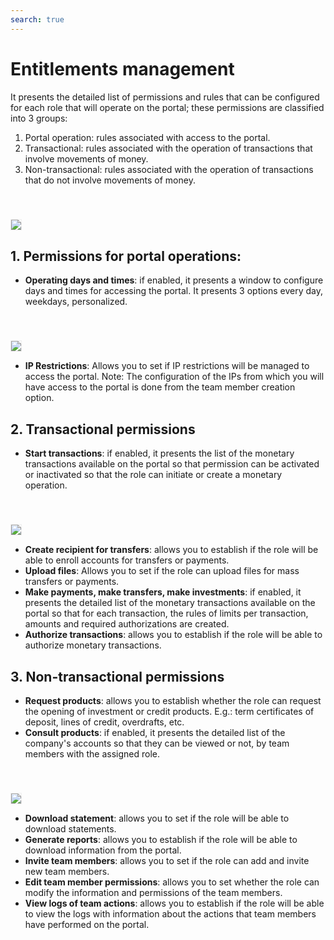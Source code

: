 ```yaml
---
search: true
---
```


# Entitlements management

It presents the detailed list of permissions and rules that can be configured for each role that will operate on the portal; these permissions are classified into 3 groups: 

1. Portal operation: rules associated with access to the portal.
2. Transactional: rules associated with the operation of transactions that involve movements of money.
3. Non-transactional: rules associated with the operation of transactions that do not involve movements of money. 

<img src="/assets/img/dynamic/experiences/business/entitlement-management.jpg" style="border: 1px solid #EEE; margin-top: 40px">

## 1. Permissions for portal operations:
- **Operating days and times**: if enabled, it presents a window to configure days and times for accessing the portal. It presents 3 options every day, weekdays, personalized.

<img src="/assets/img/dynamic/experiences/business/entitlement-management-portal-operation.jpg" style="border: 1px solid #EEE; margin-top: 40px">

- **IP Restrictions**: Allows you to set if IP restrictions will be managed to access the portal. Note: The configuration of the IPs from which you will have access to the portal is done from the team member creation option.

## 2. Transactional permissions

- **Start transactions**: if enabled, it presents the list of the monetary transactions available on the portal so that permission can be activated or inactivated so that the role can initiate or create a monetary operation.

<img src="/assets/img/dynamic/experiences/business/entitlement-management-initiate-transactions.jpg" style="border: 1px solid #EEE; margin-top: 40px">

- **Create recipient for transfers**: allows you to establish if the role will be able to enroll accounts for transfers or payments.
- **Upload files**: Allows you to set if the role can upload files for mass transfers or payments.
- **Make payments, make transfers, make investments**: if enabled, it presents the detailed list of the monetary transactions available on the portal so that for each transaction, the rules of limits per transaction, amounts and required authorizations are created.
- **Authorize transactions**: allows you to establish if the role will be able to authorize monetary transactions.

## 3. Non-transactional permissions

- **Request products**: allows you to establish whether the role can request the opening of investment or credit products. E.g.: term certificates of deposit, lines of credit, overdrafts, etc. 
- **Consult products**: if enabled, it presents the detailed list of the company's accounts so that they can be viewed or not, by team members with the assigned role.

<img src="/assets/img/dynamic/experiences/business/entitlement-management-product-inquiry.jpg" style="border: 1px solid #EEE; margin-top: 40px">

- **Download statement**: allows you to set if the role will be able to download statements. 
- **Generate reports**: allows you to establish if the role will be able to download information from the portal. 
- **Invite team members**: allows you to set if the role can add and invite new team members.
- **Edit team member permissions**: allows you to set whether the role can modify the information and permissions of the team members.
- **View logs of team actions**: allows you to establish if the role will be able to view the logs with information about the actions that team members have performed on the portal.
